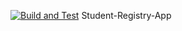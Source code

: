 [![Build and Test](https://github.com/BorisBorisow/Student-Registry-App/actions/workflows/pipeline.yml/badge.svg)](https://github.com/BorisBorisow/Student-Registry-App/actions/workflows/pipeline.yml)
Student-Registry-App
